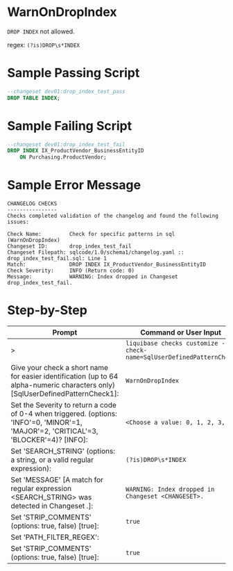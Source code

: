 # WarnOnDropIndex

`DROP INDEX` not allowed.

regex: `(?is)DROP\s*INDEX`

# Sample Passing Script
``` sql
--changeset dev01:drop_index_test_pass
DROP TABLE INDEX;
 ```
# Sample Failing Script
``` sql
--changeset dev01:drop_index_test_fail
DROP INDEX IX_ProductVendor_BusinessEntityID
    ON Purchasing.ProductVendor;
```

# Sample Error Message
``` 
CHANGELOG CHECKS
----------------
Checks completed validation of the changelog and found the following issues:

Check Name:         Check for specific patterns in sql (WarnOnDropIndex)
Changeset ID:       drop_index_test_fail
Changeset Filepath: sqlcode/1.0/schema1/changelog.yaml :: drop_index_test_fail.sql: Line 1
Match:              DROP INDEX IX_ProductVendor_BusinessEntityID
Check Severity:     INFO (Return code: 0)
Message:            WARNING: Index dropped in Changeset drop_index_test_fail.
```

# Step-by-Step
| Prompt | Command or User Input |
| ------ | ----------------------|
| > | `liquibase checks customize --check-name=SqlUserDefinedPatternCheck` |
| Give your check a short name for easier identification (up to 64 alpha-numeric characters only) [SqlUserDefinedPatternCheck1]: | `WarnOnDropIndex` |
| Set the Severity to return a code of 0-4 when triggered. (options: 'INFO'=0, 'MINOR'=1, 'MAJOR'=2, 'CRITICAL'=3, 'BLOCKER'=4)? [INFO]: | `<Choose a value: 0, 1, 2, 3, 4>` |
| Set 'SEARCH_STRING' (options: a string, or a valid regular expression): | `(?is)DROP\s*INDEX` |
| Set 'MESSAGE' [A match for regular expression <SEARCH_STRING> was detected in Changeset <CHANGESET>.]: | `WARNING: Index dropped in Changeset <CHANGESET>.` |
| Set 'STRIP_COMMENTS' (options: true, false) [true]: | `true` |
| Set 'PATH_FILTER_REGEX': |  |
| Set 'STRIP_COMMENTS' (options: true, false) [true]: | `true` |
